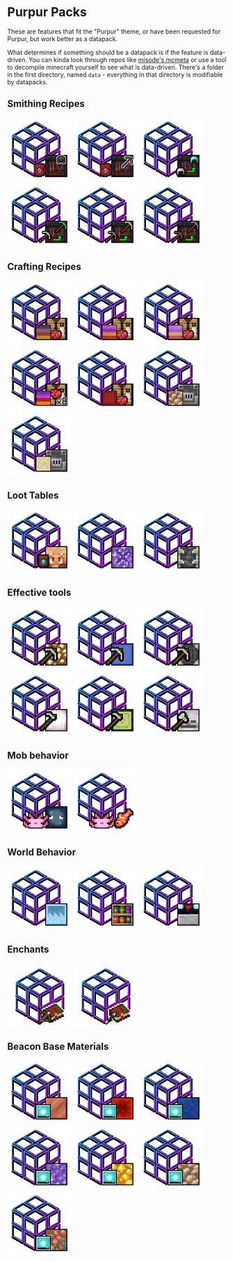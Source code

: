 # Purpur Packs
These are features that fit the "Purpur" theme, or have been requested for Purpur, but work better as a datapack.

What determines if something should be a datapack is if the feature is data-driven. You can kinda look through repos like [misode's mcmeta](https://github.com/misode/mcmeta/tree/summary) or use a tool to decompile minecraft yourself to see what is data-driven. 
There's a folder in the first directory, named `data` - everything in that directory is modifiable by datapacks.

## Smithing Recipes
[![](assets/modrinth_logos/armor-upgrade-diamond-to-netherite-no-template.png "Upgrade Diamond Armor to Netherite Without A Template")](https://modrinth.com/datapack/purpurpacks-no-template-netherite-armor-upgrades)
[![](assets/modrinth_logos/tool-upgrade-diamond-to-netherite-no-template.png "Upgrade Diamond Tools to Netherite Without A Template")](https://modrinth.com/datapack/purpurpacks-no-template-netherite-tool-upgrades/versions)
[![](assets/modrinth_logos/armor-upgrade-iron-to-diamond.png "Upgrade Iron Armor to Diamond Armor")](https://modrinth.com/datapack/purpurpacks-iron-to-diamond-armor-upgrades/versions)
[![](assets/modrinth_logos/tool-upgrade-iron-to-diamond.png "Upgrade Iron Tools To Diamond Ones")](https://modrinth.com/datapack/purpurpacks-iron-to-diamond-tools-upgrades/versions)
[![](assets/modrinth_logos/tool-upgrade-stone-to-iron.png "Upgrade Stone Tools To Iron Ones")](https://modrinth.com/datapack/purpurpacks-stone-to-iron-tools-upgrades/versions)
[![](assets/modrinth_logos/tool-upgrade-wood-to-stone.png "Upgrade Wood Tools To Stone Ones")](https://modrinth.com/datapack/purpurpacks-wooden-to-stone-tools-upgrades/versions)

## Crafting Recipes
[![](assets/modrinth_logos/redye-terracotta.png "Re-Dye All Colors of Terracotta")](https://modrinth.com/datapack/purpurpacks-re-dye-terracotta/versions)
[![](assets/modrinth_logos/redye-concrete-powder.png "Re-Dye All Colors of Concrete")](https://modrinth.com/datapack/purpurpacks-re-dye-concrete-powder/versions)
[![](assets/modrinth_logos/redye-glass.png "Re-Dye All Colors Of Glass")](https://modrinth.com/datapack/purpurpacks-re-dye-glass/versions)
[![](assets/modrinth_logos/redye-wool-more-output.png "Dye 8 Wool or Carpet at a Time Instead Of One")](https://modrinth.com/datapack/purpurpacks-more-dyed-wool-and-carpet/versions)
[![](assets/modrinth_logos/shulker-box-dyed.png "Craft Dyed Shulkers From Scratch")](https://modrinth.com/datapack/purpurpacks-one-step-dyed-shulker-boxes/versions)
[![](assets/modrinth_logos/smelt-raw-ore-blocks.png "Smelt Raw Ore Blocks")](https://modrinth.com/datapack/purpurpack-smelt-raw-ore-blocks)
[![](assets/modrinth_logos/blast-furnace-smelting-sand.png "Blasting Furnace Smelts Glass")](https://modrinth.com/datapack/purpurpack-blasting-smelts-glass)
## Loot Tables
[![](assets/modrinth_logos/netherite-smithing-templates-from-bartering.png "Add Netherite Smithing Template to Piglin barter table")](https://modrinth.com/datapack/purpurpacks-rebalanced-piglin-bartering/versions)
[![](assets/modrinth_logos/silk-touch-budding-amethyst.png "Pick Up Budding Amethyst blocks with Silk Touch")](https://modrinth.com/datapack/purpurpacks-silk-touch-budding-amethyst/versions)
[![](assets/modrinth_logos/silk-touch-reinforced-deepslate.png "Pick Up Reinforced Deepslate blocks with Silk Touch")](https://modrinth.com/datapack/purpurpacks-silk-touch-reinforced-deepslate/versions)

## Effective tools
[![](assets/modrinth_logos/light-source-blocks-pickaxe-effective.png "Light Source Blocks Break Faster With A Pickaxe")](https://modrinth.com/datapack/purpurpacks-pickaxe-effective-light-source-blocks/versions)
[![](assets/modrinth_logos/glass-pickaxe-effective.png "Glass Breaks Faster With A Pickaxe")](https://modrinth.com/datapack/purpurpacks-pickaxe-effective-glass/versions)
[![](assets/modrinth_logos/reinforced-deepslate-pickaxe-effective.png "Reinforced Deepslate Breaks Faster With A Pickaxe")](https://modrinth.com/datapack/purpurpacks-pickaxe-effective-reinforced-deepslate/versions)
[![](assets/modrinth_logos/froglights-hoe-effective.png "Froglights Break Faster Using A Hoe")](https://modrinth.com/datapack/purpurpacks-hoe-effective-froglights/versions)
[![](assets/modrinth_logos/cactus-hoe-effective.png "Cactus Breaks Faster With A Hoe")](https://modrinth.com/datapack/purpurpacks-hoe-effective-cactus/versions)
[![](assets/modrinth_logos/skulls-axe-effective.png "Skulls And Heads Break Faster With An Axe")](https://modrinth.com/datapack/purpurpacks-axe-effective-skulls/versions)

## Mob behavior
[![](assets/modrinth_logos/axolotls-ignore-passives.png "Axolotls Do Not Attack Passive Mobs")](https://modrinth.com/datapack/purpurpack-axolotls-ignore-passives/versions)
[![](assets/modrinth_logos/breed_axolotl_with_tropical_fish.png "Axolotl Breed With Tropical Fish Item")](https://modrinth.com/datapack/purpurpack-breed-axolotl-with-tropical-fish-item)

## World Behavior
[![](assets/modrinth_logos/new-paintings-placeable.png "The Four New Paintings Are Placeable")](https://modrinth.com/datapack/purpurpacks-placeable-new-paintings/versions)
[![](assets/modrinth_logos/chiseled-bookselves-enchant-power.png "Chiseled Bookshelves Add To Enchantment Power")](https://modrinth.com/datapack/purpurpacks-chiseled-bookshelves-add-enchantment-power/versions)
[![](assets/modrinth_logos/transparent-blocks-in-enchant-area.png "Transparent Blocks Do Not Reduce Enchant Power In Enchant Area")](https://modrinth.com/datapack/purpurpacks-transparent-blocks-in-enchant-area/versions)

## Enchants
[![](assets/modrinth_logos/infinity-crossbow.png "Infinity Can Be Placed On Crossbows")](https://modrinth.com/datapack/purpurpacks-infinity-on-crossbows/versions)
[![](assets/modrinth_logos/infinity-mending.png "Infinity And Mending Can Be Placed On The Same Bow")](https://modrinth.com/datapack/purpurpacks-infinity-mending-bows/versions)

## Beacon Base Materials
[![](assets/modrinth_logos/beacon-bases-copper.png "Copper Blocks Can Be Used As A Beacon Base")](https://modrinth.com/datapack/purpurpacks-copper-block-beacon-base/versions)
[![](assets/modrinth_logos/beacon-base-redstone.png "Redstone Blocks Can Be Used As A Beacon Base")](https://modrinth.com/datapack/purpurpacks-redstone-beacon-base/versions)
[![](assets/modrinth_logos/beacon-base-lapis.png "Lapis Blocks Can Be Used As A Beacon Base")](https://modrinth.com/datapack/purpurpacks-lapis-beacon-base/versions)
[![](assets/modrinth_logos/beacon-base-amethyst.png "Amethyst Blocks Can Be Used As A Beacon Base")](https://modrinth.com/datapack/purpurpacks-amethyst-beacon-base/versions)
[![](assets/modrinth_logos/beacon-base-raw-gold.png "Raw Gold Blocks Can Be Used As A Beacon Base")](https://modrinth.com/datapack/purpurpacks-raw-gold-beacon-base/versions)
[![](assets/modrinth_logos/beacon-base-raw-iron.png "Raw Iron Blocks Can Be Used As A Beacon Base")](https://modrinth.com/datapack/purpurpacks-raw-iron-block-beacon-base/versions)
[![](assets/modrinth_logos/beacon-base-raw-copper.png "Raw Copper Blocks Can Be Used As A Beacon Base")](https://modrinth.com/datapack/purpurpacks-raw-copper-beacon-base/versions)
